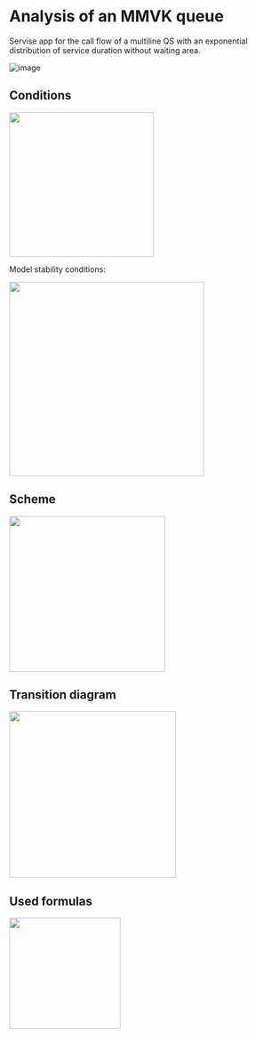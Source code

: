 # Analysis of an MMVK queue

Servise app for the call flow of a multiline QS with an exponential distribution of service duration without waiting area.

![image](https://user-images.githubusercontent.com/92825775/192682446-1e889203-b640-4cdf-aa4e-ee24b01fa4d2.png)


## Conditions

<img src="https://user-images.githubusercontent.com/92825775/192676307-5b725dc5-1768-425d-af67-51c85e8d792b.png" width="260">

Model stability conditions:

<img src="https://user-images.githubusercontent.com/92825775/192676829-aabf11a7-a2cb-4288-ae6a-2bb190163792.png" width="350">


## Scheme

<img src="https://user-images.githubusercontent.com/92825775/192677062-374cf52c-7a99-4d54-8b58-5b0f02eb042b.png" width="280">

## Transition diagram

<img src="https://user-images.githubusercontent.com/92825775/192677272-98d595ac-477e-4812-9a4f-94615e9f87d1.png" width="300">

## Used formulas

<img src="https://user-images.githubusercontent.com/92825775/192677494-2236d1ef-bc37-47f1-a39a-ea818ad3f68f.png" width="200">


